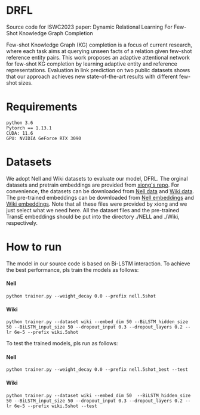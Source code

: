 # DRFL
Source code for ISWC2023 paper: Dynamic Relational Learning For Few-Shot Knowledge Graph Completion

Few-shot Knowledge Graph (KG) completion is a focus of current research, where each task aims at querying unseen facts of a relation given few-shot reference entity pairs. 
This work proposes an adaptive attentional network for few-shot KG completion by learning adaptive entity and reference representations. Evaluation in link prediction on two public datasets shows that our approach achieves new state-of-the-art results with different few-shot sizes.

# Requirements

```
python 3.6
Pytorch == 1.13.1
CUDA: 11.6
GPU: NVIDIA GeForce RTX 3090
```

# Datasets

We adopt Nell and Wiki datasets to evaluate our model, DFRL.
The orginal datasets and pretrain embeddings are provided from [xiong's repo](https://github.com/xwhan/One-shot-Relational-Learning). 
For convenience, the datasets can be downloaded from [Nell data](https://sites.cs.ucsb.edu/~xwhan/datasets/nell.tar.gz)
and [Wiki data](https://sites.cs.ucsb.edu/~xwhan/datasets/wiki.tar.gz). 
The pre-trained embeddings can be downloaded from [Nell embeddings](https://drive.google.com/file/d/1XXvYpTSTyCnN-PBdUkWBXwXBI99Chbps/view?usp=sharing)
 and [Wiki embeddings](https://drive.google.com/file/d/1_3HBJde2KVMhBgJeGN1-wyvW88gRU1iL/view?usp=sharing).
Note that all these files were provided by xiong and we just select what we need here. 
All the dataset files and the pre-trained TransE embeddings should be put into the directory ./NELL and ./Wiki, respectively.

# How to run
The model in our source code is based on Bi-LSTM interaction. To achieve the best performance, pls train the models as follows:

#### Nell

```
python trainer.py --weight_decay 0.0 --prefix nell.5shot
```

#### Wiki

```
python trainer.py --dataset wiki --embed_dim 50 --BiLSTM_hidden_size 50 --BiLSTM_input_size 50 --dropout_input 0.3 --dropout_layers 0.2 --lr 6e-5 --prefix wiki.5shot
```

To test the trained models, pls run as follows:

#### Nell

```
python trainer.py --weight_decay 0.0 --prefix nell.5shot_best --test
```

#### Wiki

```
python trainer.py --dataset wiki --embed_dim 50  --BiLSTM_hidden_size 50 --BiLSTM_input_size 50 --dropout_input 0.3 --dropout_layers 0.2 --lr 6e-5 --prefix wiki.5shot --test
```

